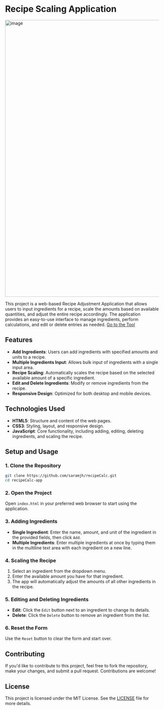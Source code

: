 # Recipe Scaling Application
<img width="904" alt="image" src="https://github.com/user-attachments/assets/19a83d35-a157-451b-bdfd-1a14bc8b08c9">

This project is a web-based Recipe Adjustment Application that allows users to input ingredients for a recipe, scale the amounts based on available quantities, and adjust the entire recipe accordingly. The application provides an easy-to-use interface to manage ingredients, perform calculations, and edit or delete entries as needed.
<a href="https://saramjh.github.io/recipeCalc/">Go to the Tool</a>

## Features

- **Add Ingredients**: Users can add ingredients with specified amounts and units to a recipe.
- **Multiple Ingredients Input**: Allows bulk input of ingredients with a single input area.
- **Recipe Scaling**: Automatically scales the recipe based on the selected available amount of a specific ingredient.
- **Edit and Delete Ingredients**: Modify or remove ingredients from the recipe.
- **Responsive Design**: Optimized for both desktop and mobile devices.

## Technologies Used

- **HTML5**: Structure and content of the web pages.
- **CSS3**: Styling, layout, and responsive design.
- **JavaScript**: Core functionality, including adding, editing, deleting ingredients, and scaling the recipe.

## Setup and Usage

### 1. Clone the Repository

```bash
git clone https://github.com/saramjh/recipeCalc.git
cd recipeCalc-app
```

### 2. Open the Project

Open `index.html` in your preferred web browser to start using the application.

### 3. Adding Ingredients

- **Single Ingredient**: Enter the name, amount, and unit of the ingredient in the provided fields, then click `Add`.
- **Multiple Ingredients**: Enter multiple ingredients at once by typing them in the multiline text area with each ingredient on a new line.

### 4. Scaling the Recipe

1. Select an ingredient from the dropdown menu.
2. Enter the available amount you have for that ingredient.
3. The app will automatically adjust the amounts of all other ingredients in the recipe.

### 5. Editing and Deleting Ingredients

- **Edit**: Click the `Edit` button next to an ingredient to change its details.
- **Delete**: Click the `Delete` button to remove an ingredient from the list.

### 6. Reset the Form

Use the `Reset` button to clear the form and start over.

## Contributing

If you'd like to contribute to this project, feel free to fork the repository, make your changes, and submit a pull request. Contributions are welcome!

## License

This project is licensed under the MIT License. See the [LICENSE](LICENSE) file for more details.

